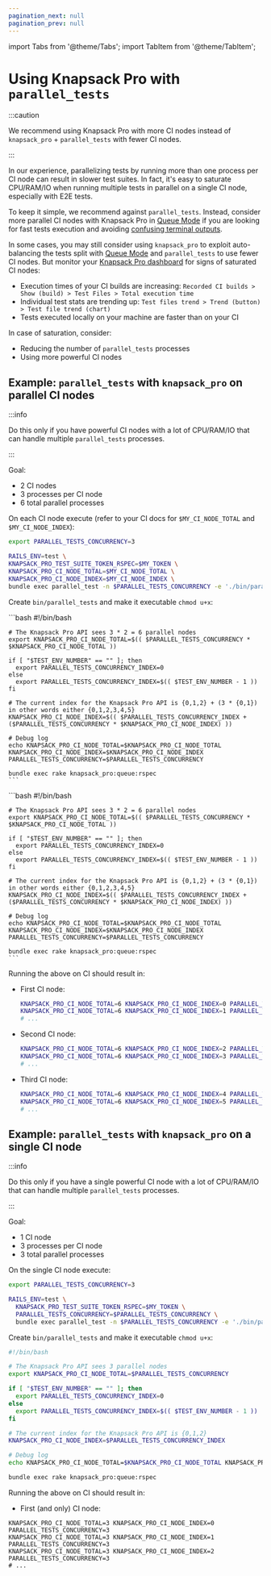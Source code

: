 ```yaml
---
pagination_next: null
pagination_prev: null
---
```


import Tabs from '@theme/Tabs';
import TabItem from '@theme/TabItem';

# Using Knapsack Pro with `parallel_tests`

:::caution

We recommend using Knapsack Pro with more CI nodes instead of `knapsack_pro` + `parallel_tests` with fewer CI nodes.

:::

In our experience, parallelizing tests by running more than one process per CI node can result in slower test suites. In fact, it's easy to saturate CPU/RAM/IO when running multiple tests in parallel on a single CI node, especially with E2E tests.

To keep it simple, we recommend against `parallel_tests`. Instead, consider more parallel CI nodes with Knapsack Pro in [Queue Mode](../overview/index.mdx#queue-mode-dynamic-split) if you are looking for fast tests execution and avoiding [confusing terminal outputs](https://github.com/grosser/parallel_tests/issues?q=is%3Aissue+is%3Aopen+output).

In some cases, you may still consider using `knapsack_pro` to exploit auto-balancing the tests split with [Queue Mode](../overview/index.mdx#queue-mode-dynamic-split) and `parallel_tests` to use fewer CI nodes. But monitor your [Knapsack Pro dashboard](../overview/index.mdx#dashboard) for signs of saturated CI nodes:

- Execution times of your CI builds are increasing: `Recorded CI builds > Show (build) > Test Files > Total execution time`
- Individual test stats are trending up: `Test files trend > Trend (button) > Test file trend (chart)`
- Tests executed locally on your machine are faster than on your CI

In case of saturation, consider:

- Reducing the number of `parallel_tests` processes
- Using more powerful CI nodes

## Example: `parallel_tests` with `knapsack_pro` on parallel CI nodes

:::info

Do this only if you have powerful CI nodes with a lot of CPU/RAM/IO that can handle multiple `parallel_tests` processes.

:::

Goal:

- 2 CI nodes
- 3 processes per CI node
- 6 total parallel processes

On each CI node execute (refer to your CI docs for `$MY_CI_NODE_TOTAL` and `$MY_CI_NODE_INDEX`):

```bash
export PARALLEL_TESTS_CONCURRENCY=3

RAILS_ENV=test \
KNAPSACK_PRO_TEST_SUITE_TOKEN_RSPEC=$MY_TOKEN \
KNAPSACK_PRO_CI_NODE_TOTAL=$MY_CI_NODE_TOTAL \
KNAPSACK_PRO_CI_NODE_INDEX=$MY_CI_NODE_INDEX \
bundle exec parallel_test -n $PARALLEL_TESTS_CONCURRENCY -e './bin/parallel_tests'
```

Create `bin/parallel_tests` and make it executable `chmod u+x`:

<Tabs>
  <TabItem value="parallel_tests-on-parallel-nodes-default" label="Default" default>
    ```bash
    #!/bin/bash

    # The Knapsack Pro API sees 3 * 2 = 6 parallel nodes
    export KNAPSACK_PRO_CI_NODE_TOTAL=$(( $PARALLEL_TESTS_CONCURRENCY * $KNAPSACK_PRO_CI_NODE_TOTAL ))

    if [ "$TEST_ENV_NUMBER" == "" ]; then
      export PARALLEL_TESTS_CONCURRENCY_INDEX=0
    else
      export PARALLEL_TESTS_CONCURRENCY_INDEX=$(( $TEST_ENV_NUMBER - 1 ))
    fi

    # The current index for the Knapsack Pro API is {0,1,2} + (3 * {0,1}) in other words either {0,1,2,3,4,5}
    KNAPSACK_PRO_CI_NODE_INDEX=$(( $PARALLEL_TESTS_CONCURRENCY_INDEX + ($PARALLEL_TESTS_CONCURRENCY * $KNAPSACK_PRO_CI_NODE_INDEX) ))

    # Debug log
    echo KNAPSACK_PRO_CI_NODE_TOTAL=$KNAPSACK_PRO_CI_NODE_TOTAL KNAPSACK_PRO_CI_NODE_INDEX=$KNAPSACK_PRO_CI_NODE_INDEX PARALLEL_TESTS_CONCURRENCY=$PARALLEL_TESTS_CONCURRENCY

    bundle exec rake knapsack_pro:queue:rspec
    ```
  </TabItem>
  <TabItem value="parallel_tests-on-parallel-nodes-spot-instances" label="with Spot Instances">
    ```bash
    #!/bin/bash

    # The Knapsack Pro API sees 3 * 2 = 6 parallel nodes
    export KNAPSACK_PRO_CI_NODE_TOTAL=$(( $PARALLEL_TESTS_CONCURRENCY * $KNAPSACK_PRO_CI_NODE_TOTAL ))

    if [ "$TEST_ENV_NUMBER" == "" ]; then
      export PARALLEL_TESTS_CONCURRENCY_INDEX=0
    else
      export PARALLEL_TESTS_CONCURRENCY_INDEX=$(( $TEST_ENV_NUMBER - 1 ))
    fi

    # The current index for the Knapsack Pro API is {0,1,2} + (3 * {0,1}) in other words either {0,1,2,3,4,5}
    KNAPSACK_PRO_CI_NODE_INDEX=$(( $PARALLEL_TESTS_CONCURRENCY_INDEX + ($PARALLEL_TESTS_CONCURRENCY * $KNAPSACK_PRO_CI_NODE_INDEX) ))

    # Debug log
    echo KNAPSACK_PRO_CI_NODE_TOTAL=$KNAPSACK_PRO_CI_NODE_TOTAL KNAPSACK_PRO_CI_NODE_INDEX=$KNAPSACK_PRO_CI_NODE_INDEX PARALLEL_TESTS_CONCURRENCY=$PARALLEL_TESTS_CONCURRENCY

    bundle exec rake knapsack_pro:queue:rspec
    ```
  </TabItem>
</Tabs>

Running the above on CI should result in:

- First CI node:

  ```bash
  KNAPSACK_PRO_CI_NODE_TOTAL=6 KNAPSACK_PRO_CI_NODE_INDEX=0 PARALLEL_TESTS_CONCURRENCY=2
  KNAPSACK_PRO_CI_NODE_TOTAL=6 KNAPSACK_PRO_CI_NODE_INDEX=1 PARALLEL_TESTS_CONCURRENCY=2
  # ...
  ```

- Second CI node:

  ```bash
  KNAPSACK_PRO_CI_NODE_TOTAL=6 KNAPSACK_PRO_CI_NODE_INDEX=2 PARALLEL_TESTS_CONCURRENCY=2
  KNAPSACK_PRO_CI_NODE_TOTAL=6 KNAPSACK_PRO_CI_NODE_INDEX=3 PARALLEL_TESTS_CONCURRENCY=2
  # ...
  ```

- Third CI node:
  ```bash
  KNAPSACK_PRO_CI_NODE_TOTAL=6 KNAPSACK_PRO_CI_NODE_INDEX=4 PARALLEL_TESTS_CONCURRENCY=2
  KNAPSACK_PRO_CI_NODE_TOTAL=6 KNAPSACK_PRO_CI_NODE_INDEX=5 PARALLEL_TESTS_CONCURRENCY=2
  # ...
  ```

## Example: `parallel_tests` with `knapsack_pro` on a single CI node

:::info

Do this only if you have a single powerful CI node with a lot of CPU/RAM/IO that can handle multiple `parallel_tests` processes.

:::

Goal:

- 1 CI node
- 3 processes per CI node
- 3 total parallel processes

On the single CI node execute:

```bash
export PARALLEL_TESTS_CONCURRENCY=3

RAILS_ENV=test \
  KNAPSACK_PRO_TEST_SUITE_TOKEN_RSPEC=$MY_TOKEN \
  PARALLEL_TESTS_CONCURRENCY=$PARALLEL_TESTS_CONCURRENCY \
  bundle exec parallel_test -n $PARALLEL_TESTS_CONCURRENCY -e './bin/parallel_tests'
```

Create `bin/parallel_tests` and make it executable `chmod u+x`:

```bash
#!/bin/bash

# The Knapsack Pro API sees 3 parallel nodes
export KNAPSACK_PRO_CI_NODE_TOTAL=$PARALLEL_TESTS_CONCURRENCY

if [ "$TEST_ENV_NUMBER" == "" ]; then
  export PARALLEL_TESTS_CONCURRENCY_INDEX=0
else
  export PARALLEL_TESTS_CONCURRENCY_INDEX=$(( $TEST_ENV_NUMBER - 1 ))
fi

# The current index for the Knapsack Pro API is {0,1,2}
KNAPSACK_PRO_CI_NODE_INDEX=$PARALLEL_TESTS_CONCURRENCY_INDEX

# Debug log
echo KNAPSACK_PRO_CI_NODE_TOTAL=$KNAPSACK_PRO_CI_NODE_TOTAL KNAPSACK_PRO_CI_NODE_INDEX=$KNAPSACK_PRO_CI_NODE_INDEX PARALLEL_TESTS_CONCURRENCY=$PARALLEL_TESTS_CONCURRENCY

bundle exec rake knapsack_pro:queue:rspec
```

Running the above on CI should result in:

- First (and only) CI node:

```
KNAPSACK_PRO_CI_NODE_TOTAL=3 KNAPSACK_PRO_CI_NODE_INDEX=0 PARALLEL_TESTS_CONCURRENCY=3
KNAPSACK_PRO_CI_NODE_TOTAL=3 KNAPSACK_PRO_CI_NODE_INDEX=1 PARALLEL_TESTS_CONCURRENCY=3
KNAPSACK_PRO_CI_NODE_TOTAL=3 KNAPSACK_PRO_CI_NODE_INDEX=2 PARALLEL_TESTS_CONCURRENCY=3
# ...
```
